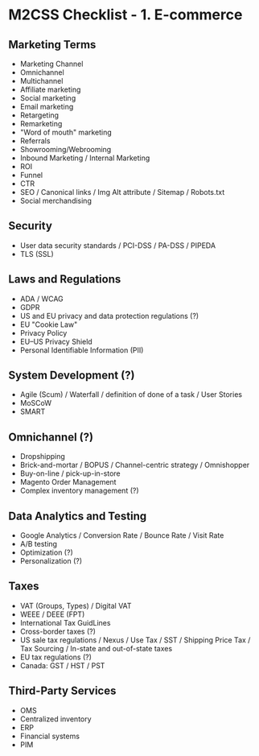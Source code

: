 # M2CSS Checklist - 1. E-commerce

## Marketing Terms

- Marketing Channel
- Omnichannel
- Multichannel
- Affiliate marketing
- Social marketing
- Email marketing
- Retargeting
- Remarketing
- "Word of mouth" marketing
- Referrals
- Showrooming/Webrooming
- Inbound Marketing / Internal Marketing
- ROI
- Funnel
- CTR
- SEO / Canonical links / Img Alt attribute / Sitemap / Robots.txt
- Social merchandising

## Security

- User data security standards / PCI-DSS / PA-DSS / PIPEDA 
- TLS (SSL)

## Laws and Regulations

- ADA / WCAG
- GDPR
- US and EU privacy and data protection regulations (?)
- EU "Cookie Law"
- Privacy Policy
- EU–US Privacy Shield
- Personal Identifiable Information (PII)

## System Development (?)

- Agile (Scum) / Waterfall / definition of done of a task / User Stories
- MoSCoW
- SMART

## Omnichannel (?)

- Dropshipping
- Brick-and-mortar / BOPUS / Channel-centric strategy / Omnishopper 
- Buy-on-line / pick-up-in-store
- Magento Order Management
- Complex inventory management (?)

## Data Analytics and Testing

- Google Analytics / Conversion Rate / Bounce Rate / Visit Rate
- A/B testing
- Optimization (?)
- Personalization (?)

## Taxes

- VAT (Groups, Types) / Digital VAT
- WEEE / DEEE (FPT)
- International Tax GuidLines
- Cross-border taxes (?)
- US sale tax regulations / Nexus / Use Tax / SST / Shipping Price Tax / Tax Sourcing / In-state and out-of-state taxes
- EU tax regulations (?)
- Canada: GST / HST / PST

## Third-Party Services

- OMS
- Centralized inventory
- ERP
- Financial systems
- PIM
